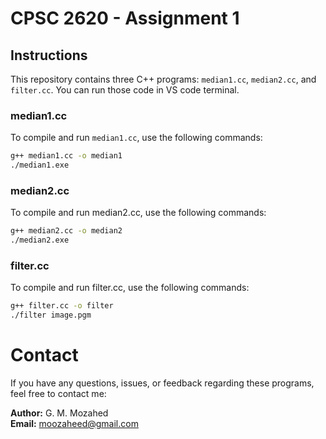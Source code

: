 # CPSC 2620 - Assignment 1

## Instructions

This repository contains three C++ programs: `median1.cc`, `median2.cc`, and `filter.cc`. You can run those code in VS code terminal.

### median1.cc

To compile and run `median1.cc`, use the following commands:

```bash
g++ median1.cc -o median1
./median1.exe
```

### median2.cc

To compile and run median2.cc, use the following commands:

```bash
g++ median2.cc -o median2
./median2.exe
```

### filter.cc
To compile and run filter.cc, use the following commands:
```bash
g++ filter.cc -o filter
./filter image.pgm
```

# Contact

If you have any questions, issues, or feedback regarding these programs, feel free to contact me:

**Author:** G. M. Mozahed  
**Email:** moozaheed@gmail.com

